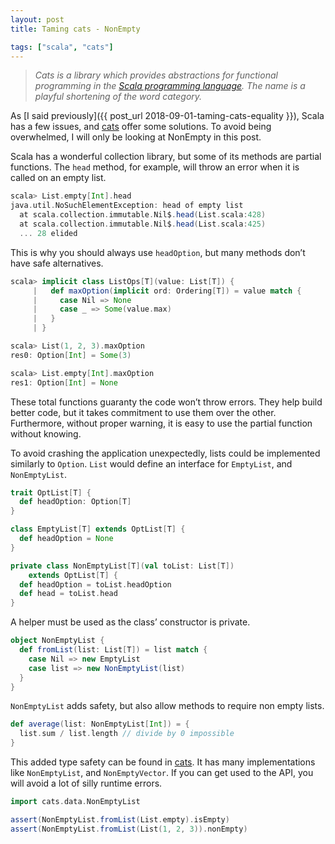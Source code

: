 ```yaml
---
layout: post
title: Taming cats - NonEmpty

tags: ["scala", "cats"]
---
```


> *Cats is a library which provides abstractions for functional programming in the [Scala programming language](https://scala-lang.org/). The name is a playful shortening of the word category.*

As [I said previously]({{ post_url 2018-09-01-taming-cats-equality }}), Scala has a few issues, and [cats](https://typelevel.org/cats/) offer some solutions. To avoid being overwhelmed, I will only be looking at NonEmpty in this post.

Scala has a wonderful collection library, but some of its methods are partial functions. The `head` method, for example, will throw an error when it is called on an empty list.

```scala
scala> List.empty[Int].head
java.util.NoSuchElementException: head of empty list
  at scala.collection.immutable.Nil$.head(List.scala:428)
  at scala.collection.immutable.Nil$.head(List.scala:425)
  ... 28 elided
```

This is why you should always use `headOption`, but many methods don’t have safe alternatives.

```scala
scala> implicit class ListOps[T](value: List[T]) {
     |   def maxOption(implicit ord: Ordering[T]) = value match {
     |     case Nil => None
     |     case _ => Some(value.max)
     |   }
     | }

scala> List(1, 2, 3).maxOption
res0: Option[Int] = Some(3)

scala> List.empty[Int].maxOption
res1: Option[Int] = None
```

These total functions guaranty the code won’t throw errors. They help build better code, but it takes commitment to use them over the other. Furthermore, without proper warning, it is easy to use the partial function without knowing.

To avoid crashing the application unexpectedly, lists could be implemented similarly to `Option`. `List` would define an interface for `EmptyList`, and `NonEmptyList`.

```scala
trait OptList[T] {
  def headOption: Option[T]
}

class EmptyList[T] extends OptList[T] {
  def headOption = None
}

private class NonEmptyList[T](val toList: List[T])
    extends OptList[T] {
  def headOption = toList.headOption
  def head = toList.head
}
```

A helper must be used as the class’ constructor is private.

```scala
object NonEmptyList {
  def fromList(list: List[T]) = list match {
    case Nil => new EmptyList
    case list => new NonEmptyList(list)
  }
}
```

`NonEmptyList` adds safety, but also allow methods to require non empty lists.

```scala
def average(list: NonEmptyList[Int]) = {
  list.sum / list.length // divide by 0 impossible
}
```

This added type safety can be found in [cats](https://typelevel.org/cats/datatypes/nel.html). It has many implementations like `NonEmptyList`, and `NonEmptyVector`. If you can get used to the API, you will avoid a lot of silly runtime errors.

```scala
import cats.data.NonEmptyList

assert(NonEmptyList.fromList(List.empty).isEmpty)
assert(NonEmptyList.fromList(List(1, 2, 3)).nonEmpty)
```

